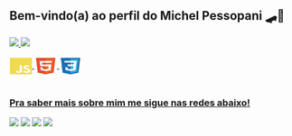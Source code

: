 ## Bem-vindo(a) ao perfil do Michel Pessopani 🛹💖

 <div>
   <a href="https://github.com/Michel-pessopani">
   <img height="180em" src="https://github-readme-stats.vercel.app/api?username=Michel-pessopani&show_icons=true&theme=tokyonight&include_all_commits=true&count_private=true"/>
   <img height="180em" src="https://github-readme-stats.vercel.app/api/top-langs/?username=Michel-pessopani&layout=compact&langs_count=6&theme=tokyonight"/>
</div>
    
<div style="display: inline_block"><br>
  <img align="center" alt="Js" height="30" width="40" src="https://raw.githubusercontent.com/devicons/devicon/master/icons/javascript/javascript-plain.svg ">
  <img align="center" alt="HTML" height="30" width="40" src="https://raw.githubusercontent.com/devicons/devicon/master/icons/html5/html5-original.svg ">
  <img align="center" alt="CSS" height="30" width="40" src="https://raw.githubusercontent.com/devicons/devicon/master/icons/css3/css3-original.svg ">
</div>
 
<br>
 
### Pra saber mais sobre mim me sigue nas redes abaixo!
 
<div>
  <a href="https://www.instagram.com/michel_pessopani/" target="_blank"><img src="https://img.shields.io/badge/-Instagram-%23E4405F?style=for-the- badge&logo=instagram&logoColor=white" target="_blank"></a>
 <a href="https://discord.com/michelopessopani#2400(https://discord.com/channels/@michelopessopani2400)" target="_blank"><img src="https://img.shields.io/badge/Discord-7289DA?style=for-the-badge&logo= discord&logoColor=white" target="_blank"></a>
  <a href = "mailto:michelpessopani@icloud.com"><img src="https://img.shields.io/badge/-Icloud-%23333?style=for-the-badge&logo=icloud&logoColor=white" alvo ="_blank"></a>
  <a href="[https://www.linkedin.com/in/MichelPessopani(https://www.linkedin.com/in/michel-pessopani-538a8229a/)" target="_blank"><img src="https://img.shields.io/badge/-LinkedIn-%230077B5?style= for-the-badge&logo=linkedin&logoColor=white" target="_blank"></a>
</div>


